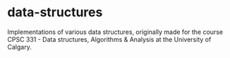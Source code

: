 # data-structures

Implementations of various data structures, originally made for the course CPSC 331 - Data structures, Algorithms & Analysis at the University of Calgary.
